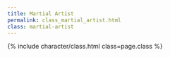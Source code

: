 ```yaml
---
title: Martial Artist
permalink: class_martial_artist.html
class: martial-artist
---
```


{% include character/class.html class=page.class %}
